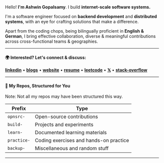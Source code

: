 Hello! **I'm Ashwin Gopalsamy**. 
I build **internet-scale software systems.**

I'm a software engineer focused on **backend development** and **distributed systems**, with an eye for crafting solutions that make a difference.

Apart from the coding chops, being bilingually proficient in **English & German**, I bring effective collaboration, diverse & meaningful contributions across cross-functional teams & geographies.

---

#### 🌍 Interested? Let's connect & discuss: 

[**linkedin**](https://www.linkedin.com/in/ashwin2125) • [**blogs**](https://ashwingopalsamy.hashnode.dev) • [**website**](https://ashwingopalsamy.in) • [**resume**](https://rsm.io/ashwingopalsamy) • [**leetcode**](https://leetcode.com/ashwin2125/)  • [**𝕏**](https://www.x.com/ashwin2125) • [**stack-overflow**](https://stackoverflow.com/users/12538720/ashwin2125) 

---

#### 📁 My Repos, Structured for You

Note: Not all my repos may have been structured this way.

| **Prefix**     | **Type**                                          |
|----------------|---------------------------------------------------|
| `opnsrc-`      | Open-source contributions                         |
| `build-`       | Projects and experiments                          |
| `learn-`       | Documented learning materials                     |
| `practice-`    | Coding exercises and hands-on practice            |
| `backup-`      | Miscellaneous and random stuff                    |

---
